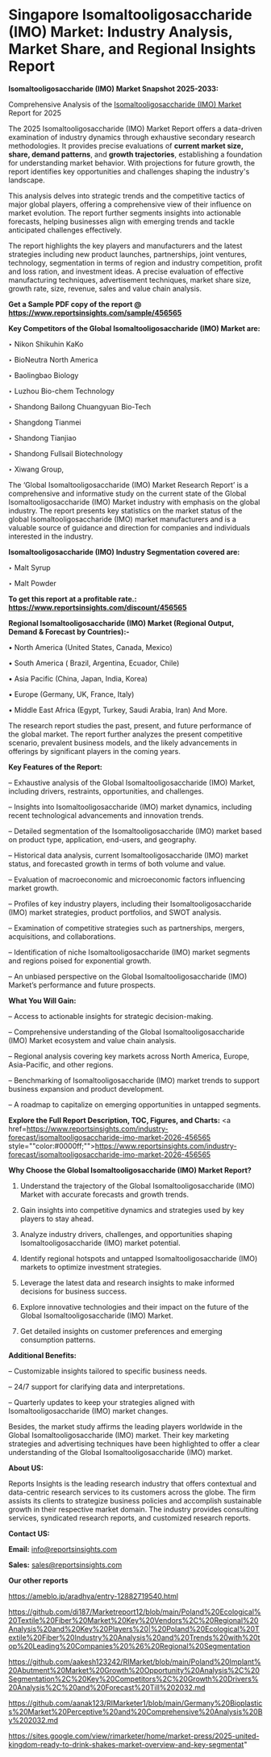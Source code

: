 # Singapore Isomaltooligosaccharide (IMO) Market: Industry Analysis, Market Share, and Regional Insights Report

<strong>Isomaltooligosaccharide (IMO) Market Snapshot 2025-2033:</strong>

Comprehensive Analysis of the <a href=https://www.reportsinsights.com/sample/456565>Isomaltooligosaccharide (IMO) Market</a> Report for 2025

The 2025 Isomaltooligosaccharide (IMO) Market Report offers a data-driven examination of industry dynamics through exhaustive secondary research methodologies. It provides precise evaluations of <strong>current market size, share, demand patterns</strong>, and <strong>growth trajectories</strong>, establishing a foundation for understanding market behavior. With projections for future growth, the report identifies key opportunities and challenges shaping the industry's landscape.

This analysis delves into strategic trends and the competitive tactics of major global players, offering a comprehensive view of their influence on market evolution. The report further segments insights into actionable forecasts, helping businesses align with emerging trends and tackle anticipated challenges effectively.

The report highlights the key players and manufacturers and the latest strategies including new product launches, partnerships, joint ventures, technology, segmentation in terms of region and industry competition, profit and loss ration, and investment ideas. A precise evaluation of effective manufacturing techniques, advertisement techniques, market share size, growth rate, size, revenue, sales and value chain analysis.

<strong>Get a Sample PDF copy of the report @ <a href=https://www.reportsinsights.com/sample/456565 style=color:#0000ff;>https://www.reportsinsights.com/sample/456565</a></strong>

<strong>Key Competitors of the Global Isomaltooligosaccharide (IMO) Market are:</strong>

‣ Nikon Shikuhin KaKo

‣ BioNeutra North America

‣ Baolingbao Biology

‣ Luzhou Bio-chem Technology

‣ Shandong Bailong Chuangyuan Bio-Tech

‣ Shangdong Tianmei

‣ Shandong Tianjiao

‣ Shandong Fullsail Biotechnology

‣ Xiwang Group,

The ‘Global Isomaltooligosaccharide (IMO) Market Research Report’ is a comprehensive and informative study on the current state of the Global Isomaltooligosaccharide (IMO) Market industry with emphasis on the global industry. The report presents key statistics on the market status of the global Isomaltooligosaccharide (IMO) market manufacturers and is a valuable source of guidance and direction for companies and individuals interested in the industry.

<strong>Isomaltooligosaccharide (IMO) Industry Segmentation covered are:</strong>

‣ Malt Syrup

‣ Malt Powder

<strong>To get this report at a profitable rate.: <a href=https://www.reportsinsights.com/discount/456565 style=color:#0000ff;>https://www.reportsinsights.com/discount/456565</a></strong>

<strong>Regional Isomaltooligosaccharide (IMO) Market (Regional Output, Demand &amp; Forecast by Countries):-</strong>

• North America (United States, Canada, Mexico)

• South America ( Brazil, Argentina, Ecuador, Chile)

• Asia Pacific (China, Japan, India, Korea)

• Europe (Germany, UK, France, Italy)

• Middle East Africa (Egypt, Turkey, Saudi Arabia, Iran) And More.

The research report studies the past, present, and future performance of the global market. The report further analyzes the present competitive scenario, prevalent business models, and the likely advancements in offerings by significant players in the coming years.

<strong>Key Features of the Report:</strong>

– Exhaustive analysis of the Global Isomaltooligosaccharide (IMO) Market, including drivers, restraints, opportunities, and challenges.

– Insights into Isomaltooligosaccharide (IMO) market dynamics, including recent technological advancements and innovation trends.

– Detailed segmentation of the Isomaltooligosaccharide (IMO) market based on product type, application, end-users, and geography.

– Historical data analysis, current Isomaltooligosaccharide (IMO) market status, and forecasted growth in terms of both volume and value.

– Evaluation of macroeconomic and microeconomic factors influencing market growth.

– Profiles of key industry players, including their Isomaltooligosaccharide (IMO) market strategies, product portfolios, and SWOT analysis.

– Examination of competitive strategies such as partnerships, mergers, acquisitions, and collaborations.

– Identification of niche Isomaltooligosaccharide (IMO) market segments and regions poised for exponential growth.

– An unbiased perspective on the Global Isomaltooligosaccharide (IMO) Market’s performance and future prospects.

<strong>What You Will Gain:</strong>

– Access to actionable insights for strategic decision-making.

– Comprehensive understanding of the Global Isomaltooligosaccharide (IMO) Market ecosystem and value chain analysis.

– Regional analysis covering key markets across North America, Europe, Asia-Pacific, and other regions.

– Benchmarking of Isomaltooligosaccharide (IMO) market trends to support business expansion and product development.

– A roadmap to capitalize on emerging opportunities in untapped segments.

<strong>Explore the Full Report Description, TOC, Figures, and Charts:</strong>
<a href=https://www.reportsinsights.com/industry-forecast/isomaltooligosaccharide-imo-market-2026-456565 style=""color:#0000ff;"">https://www.reportsinsights.com/industry-forecast/isomaltooligosaccharide-imo-market-2026-456565</a>

<strong>Why Choose the Global Isomaltooligosaccharide (IMO) Market Report?</strong>

1. Understand the trajectory of the Global Isomaltooligosaccharide (IMO) Market with accurate forecasts and growth trends.

2. Gain insights into competitive dynamics and strategies used by key players to stay ahead.

3. Analyze industry drivers, challenges, and opportunities shaping Isomaltooligosaccharide (IMO) market potential.

4. Identify regional hotspots and untapped Isomaltooligosaccharide (IMO) markets to optimize investment strategies.

5. Leverage the latest data and research insights to make informed decisions for business success.

6. Explore innovative technologies and their impact on the future of the Global Isomaltooligosaccharide (IMO) Market.

7. Get detailed insights on customer preferences and emerging consumption patterns.

<strong>Additional Benefits:</strong>

– Customizable insights tailored to specific business needs.

– 24/7 support for clarifying data and interpretations.

– Quarterly updates to keep your strategies aligned with Isomaltooligosaccharide (IMO) market changes.

Besides, the market study affirms the leading players worldwide in the Global Isomaltooligosaccharide (IMO) market. Their key marketing strategies and advertising techniques have been highlighted to offer a clear understanding of the Global Isomaltooligosaccharide (IMO) market.

<strong><strong>About US</strong>:</strong>

Reports Insights is the leading research industry that offers contextual and data-centric research services to its customers across the globe. The firm assists its clients to strategize business policies and accomplish sustainable growth in their respective market domain. The industry provides consulting services, syndicated research reports, and customized research reports.

<strong>Contact US:</strong>

<p class=><b>Email:</b> <a href=mailto:info@reportsinsights.com>info@reportsinsights.com</a></p>
<p class=><b>Sales:</b> <a href=mailto:sales@reportsinsights.com>sales@reportsinsights.com</a></p>

<strong>Our other reports</strong>

<a href=https://ameblo.jp/aradhya/entry-12882719540.html>https://ameblo.jp/aradhya/entry-12882719540.html</a>

<a href=https://github.com/di187/Marketreport12/blob/main/Poland%20Ecological%20Textile%20Fiber%20Market%20Key%20Vendors%2C%20Regional%20Analysis%20and%20Key%20Players%20|%20Poland%20Ecological%20Textile%20Fiber%20Industry%20Analysis%20and%20Trends%20with%20top%20Leading%20Companies%20%26%20Regional%20Segmentation>https://github.com/di187/Marketreport12/blob/main/Poland%20Ecological%20Textile%20Fiber%20Market%20Key%20Vendors%2C%20Regional%20Analysis%20and%20Key%20Players%20|%20Poland%20Ecological%20Textile%20Fiber%20Industry%20Analysis%20and%20Trends%20with%20top%20Leading%20Companies%20%26%20Regional%20Segmentation</a>

<a href=https://github.com/aakesh123242/RIMarket/blob/main/Poland%20Implant%20Abutment%20Market%20Growth%20Opportunity%20Analysis%2C%20Segmentation%2C%20Key%20Competitors%2C%20Growth%20Drivers%20Analysis%2C%20and%20Forecast%20Till%202032.md>https://github.com/aakesh123242/RIMarket/blob/main/Poland%20Implant%20Abutment%20Market%20Growth%20Opportunity%20Analysis%2C%20Segmentation%2C%20Key%20Competitors%2C%20Growth%20Drivers%20Analysis%2C%20and%20Forecast%20Till%202032.md</a>

<a href=https://github.com/aanak123/RIMarketer1/blob/main/Germany%20Bioplastics%20Market%20Perceptive%20and%20Comprehensive%20Analysis%20By%202032.md>https://github.com/aanak123/RIMarketer1/blob/main/Germany%20Bioplastics%20Market%20Perceptive%20and%20Comprehensive%20Analysis%20By%202032.md</a>

<a href=https://sites.google.com/view/rimarketer/home/market-press/2025-united-kingdom-ready-to-drink-shakes-market-overview-and-key-segmentat>https://sites.google.com/view/rimarketer/home/market-press/2025-united-kingdom-ready-to-drink-shakes-market-overview-and-key-segmentat</a>"
